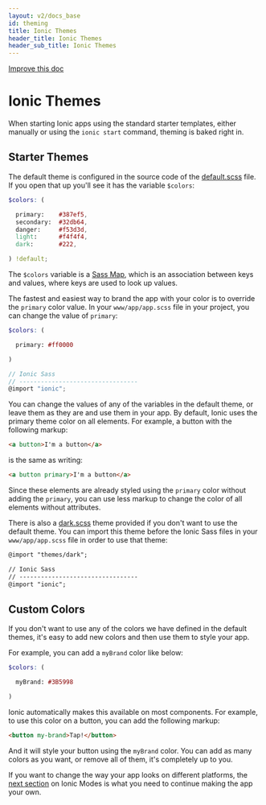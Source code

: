 ```yaml
---
layout: v2/docs_base
id: theming
title: Ionic Themes
header_title: Ionic Themes
header_sub_title: Ionic Themes
---
```

<div class="improve-docs">
  <a href='https://github.com/driftyco/ionic-site/edit/master/docs/v2/theming/ionic-themes/index.md'>
    Improve this doc
  </a>
</div>

<h1 class="title">Ionic Themes</h1>

When starting Ionic apps using the standard starter templates, either manually or using the `ionic start` command, theming is baked right in.

## Starter Themes

The default theme is configured in the source code of the [default.scss](https://github.com/driftyco/ionic2/blob/master/ionic/themes/default.scss) file. If you open that up you'll see it has the variable `$colors`:

```scss
$colors: (

  primary:    #387ef5,
  secondary:  #32db64,
  danger:     #f53d3d,
  light:      #f4f4f4,
  dark:       #222,

) !default;
```

The `$colors` variable is a [Sass Map](http://sass-lang.com/documentation/file.SASS_REFERENCE.html#maps), which is an association between keys and values, where keys are used to look up values.

The fastest and easiest way to brand the app with your color is to override the `primary` color value. In your `www/app/app.scss` file in your project, you can change the value of `primary`:

```scss
$colors: (

  primary: #ff0000

)

// Ionic Sass
// ---------------------------------
@import "ionic";
```

You can change the values of any of the variables in the default theme, or leave them as they are and use them in your app. By default, Ionic uses the primary theme color on all elements. For example, a button with the following markup:

```html
<a button>I'm a button</a>
```

is the same as writing:

```html
<a button primary>I'm a button</a>
```

Since these elements are already styled using the `primary` color without adding the `primary`, you can use less markup to change the color of all elements without attributes.

There is also a [dark.scss](https://github.com/driftyco/ionic2/blob/master/ionic/themes/dark.scss) theme provided if you don't want to use the default theme. You can import this theme before the Ionic Sass files in your `www/app/app.scss` file in order to use that theme:

```html
@import "themes/dark";

// Ionic Sass
// ---------------------------------
@import "ionic";
```

## Custom Colors

If you don't want to use any of the colors we have defined in the default themes, it's easy to add new colors and then use them to style your app.

For example, you can add a `myBrand` color like below:

```scss
$colors: (

  myBrand: #3B5998

)
```

Ionic automatically makes this available on most components. For example, to use this color
on a button, you can add the following markup:

```html
<button my-brand>Tap!</button>
```

And it will style your button using the `myBrand` color. You can add as many colors as you want, or remove all of them, it's completely up to you.

If you want to change the way your app looks on different platforms, the [next section](../ionic-modes) on Ionic Modes is what you need to continue making the app your own. 

